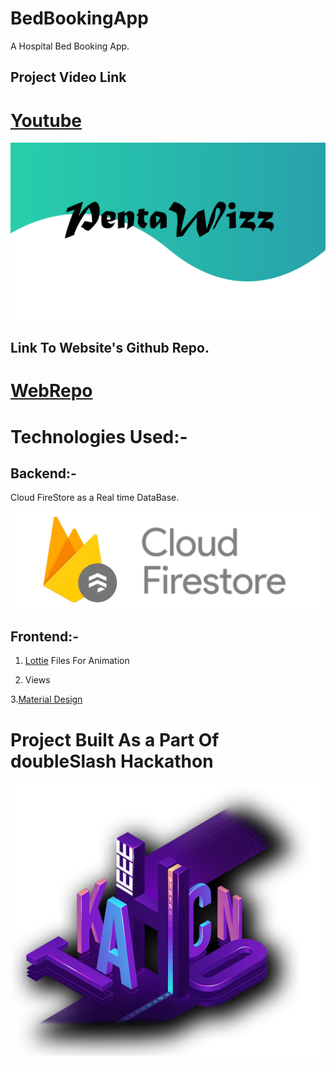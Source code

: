 # BedBookingApp
A Hospital Bed Booking App.

## Project Video Link
# [Youtube](https://www.youtube.com/)

![](PentaWizzOnly.png)

## Link To Website's Github Repo.
# [WebRepo](https://github.com/arnikchak/hospital_management)

# Technologies Used:-

## Backend:-

Cloud FireStore as a Real time DataBase.

![](firestore.png)


## Frontend:-

1. [Lottie](https://lottiefiles.com/) Files For Animation

2. Views 

3.[Material Design](https://material.io/design)


# Project Built As a Part Of doubleSlash Hackathon

![](havkaka.png)

